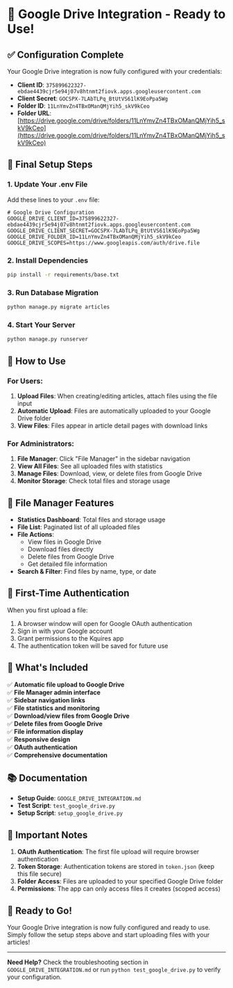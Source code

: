 # 🚀 Google Drive Integration - Ready to Use!

## ✅ **Configuration Complete**

Your Google Drive integration is now fully configured with your credentials:

- **Client ID**: `375899622327-ebdae4439cjr5e94j07v8htnmt2fiovk.apps.googleusercontent.com`
- **Client Secret**: `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`
- **Folder ID**: `11LnYmvZn4TBxOManQMjYih5_skV9kCeo`
- **Folder URL**: [https://drive.google.com/drive/folders/11LnYmvZn4TBxOManQMjYih5_skV9kCeo](https://drive.google.com/drive/folders/11LnYmvZn4TBxOManQMjYih5_skV9kCeo)

## 🔧 **Final Setup Steps**

### 1. Update Your .env File
Add these lines to your `.env` file:

```env
# Google Drive Configuration
GOOGLE_DRIVE_CLIENT_ID=375899622327-ebdae4439cjr5e94j07v8htnmt2fiovk.apps.googleusercontent.com
GOOGLE_DRIVE_CLIENT_SECRET=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
GOOGLE_DRIVE_FOLDER_ID=11LnYmvZn4TBxOManQMjYih5_skV9kCeo
GOOGLE_DRIVE_SCOPES=https://www.googleapis.com/auth/drive.file
```

### 2. Install Dependencies
```bash
pip install -r requirements/base.txt
```

### 3. Run Database Migration
```bash
python manage.py migrate articles
```

### 4. Start Your Server
```bash
python manage.py runserver
```

## 🎯 **How to Use**

### **For Users:**
1. **Upload Files**: When creating/editing articles, attach files using the file input
2. **Automatic Upload**: Files are automatically uploaded to your Google Drive folder
3. **View Files**: Files appear in article detail pages with download links

### **For Administrators:**
1. **File Manager**: Click "File Manager" in the sidebar navigation
2. **View All Files**: See all uploaded files with statistics
3. **Manage Files**: Download, view, or delete files from Google Drive
4. **Monitor Storage**: Check total files and storage usage

## 📁 **File Manager Features**

- **Statistics Dashboard**: Total files and storage usage
- **File List**: Paginated list of all uploaded files
- **File Actions**: 
  - View files in Google Drive
  - Download files directly
  - Delete files from Google Drive
  - Get detailed file information
- **Search & Filter**: Find files by name, type, or date

## 🔐 **First-Time Authentication**

When you first upload a file:
1. A browser window will open for Google OAuth authentication
2. Sign in with your Google account
3. Grant permissions to the Kquires app
4. The authentication token will be saved for future use

## 🎉 **What's Included**

✅ **Automatic file upload to Google Drive**  
✅ **File Manager admin interface**  
✅ **Sidebar navigation links**  
✅ **File statistics and monitoring**  
✅ **Download/view files from Google Drive**  
✅ **Delete files from Google Drive**  
✅ **File information display**  
✅ **Responsive design**  
✅ **OAuth authentication**  
✅ **Comprehensive documentation**  

## 📚 **Documentation**

- **Setup Guide**: `GOOGLE_DRIVE_INTEGRATION.md`
- **Test Script**: `test_google_drive.py`
- **Setup Script**: `setup_google_drive.py`

## 🚨 **Important Notes**

1. **OAuth Authentication**: The first file upload will require browser authentication
2. **Token Storage**: Authentication tokens are stored in `token.json` (keep this file secure)
3. **Folder Access**: Files are uploaded to your specified Google Drive folder
4. **Permissions**: The app can only access files it creates (scoped access)

## 🎯 **Ready to Go!**

Your Google Drive integration is now fully configured and ready to use. Simply follow the setup steps above and start uploading files with your articles!

---

**Need Help?** Check the troubleshooting section in `GOOGLE_DRIVE_INTEGRATION.md` or run `python test_google_drive.py` to verify your configuration.
